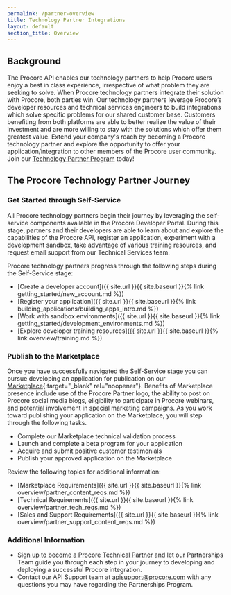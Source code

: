 ```yaml
---
permalink: /partner-overview
title: Technology Partner Integrations
layout: default
section_title: Overview
---
```


## Background

The Procore API enables our technology partners to help Procore users enjoy a best in class experience, irrespective of what problem they are seeking to solve. When Procore technology partners integrate their solution with Procore, both parties win. Our technology partners leverage Procore’s developer resources and technical services engineers to build integrations which solve specific problems for our shared customer base. Customers benefiting from both platforms are able to better realize the value of their investment and are more willing to stay with the solutions which offer them greatest value. Extend your company's reach by becoming a Procore technology partner and explore the opportunity to offer your application/integration to other members of the Procore user community. Join our [Technology Partner Program](https://developers.procore.com/partner-signup) today!

## The Procore Technology Partner Journey

### Get Started through Self-Service

All Procore technology partners begin their journey by leveraging the self-service components available in the Procore Developer Portal. During this stage, partners and their developers are able to learn about and explore the capabilities of the Procore API, register an application, experiment with a development sandbox, take advantage of various training resources, and request email support from our Technical Services team.

Procore technology partners progress through the following steps during the Self-Service stage:

- [Create a developer account]({{ site.url }}{{ site.baseurl }}{% link getting_started/new_account.md %})
- [Register your application]({{ site.url }}{{ site.baseurl }}{% link building_applications/building_apps_intro.md %})
- [Work with sandbox environments]({{ site.url }}{{ site.baseurl }}{% link getting_started/development_environments.md %})
- [Explore developer training resources]({{ site.url }}{{ site.baseurl }}{% link overview/training.md %})

### Publish to the Marketplace

Once you have successfully navigated the Self-Service stage you can pursue developing an application for publication on our [Marketplace](https://marketplace.procore.com/){:target="_blank" rel="noopener"}. Benefits of Marketplace presence include use of the Procore Partner logo, the ability to post on Procore social media blogs, eligibility to participate in Procore webinars, and potential involvement in special marketing campaigns. As you work toward publishing your application on the Marketplace, you will step through the following tasks.

- Complete our Marketplace technical validation process
- Launch and complete a beta program for your application
- Acquire and submit positive customer testimonials
- Publish your approved application on the Marketplace

Review the following topics for additional information:

- [Marketplace Requirements]({{ site.url }}{{ site.baseurl }}{% link overview/partner_content_reqs.md %})
- [Technical Requirements]({{ site.url }}{{ site.baseurl }}{% link overview/partner_tech_reqs.md %})
- [Sales and Support Requirements]({{ site.url }}{{ site.baseurl }}{% link overview/partner_support_content_reqs.md %})

### Additional Information

- [Sign up to become a Procore Technical Partner](https://developers.procore.com/partner-signup) and let our Partnerships Team guide you through each step in your journey to developing and deploying a successful Procore integration.
- Contact our API Support team at <apisupport@procore.com> with any questions you may have regarding the Partnerships Program.
